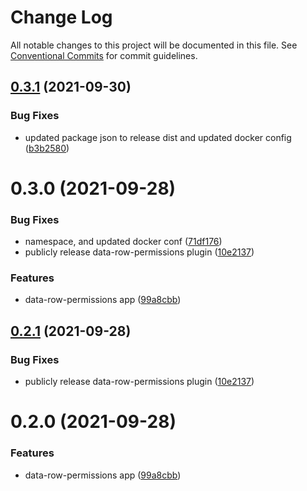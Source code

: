 # Change Log

All notable changes to this project will be documented in this file.
See [Conventional Commits](https://conventionalcommits.org) for commit guidelines.

## [0.3.1](https://github.com/molgenis/molgenis-frontend/compare/@molgenis-ui/data-row-permissions@0.3.0...@molgenis-ui/data-row-permissions@0.3.1) (2021-09-30)


### Bug Fixes

* updated package json to release dist and updated docker config ([b3b2580](https://github.com/molgenis/molgenis-frontend/commit/b3b2580772ddc8c824cbbcf3f66316344cf9876f))





# 0.3.0 (2021-09-28)


### Bug Fixes

* namespace, and updated docker conf ([71df176](https://github.com/molgenis/molgenis-frontend/commit/71df17607ff2507a64ffef2f42a5ace09d294c08))
* publicly release data-row-permissions plugin ([10e2137](https://github.com/molgenis/molgenis-frontend/commit/10e21372a7a22713228cf0cca7cec1164acd0fc4))


### Features

* data-row-permissions app ([99a8cbb](https://github.com/molgenis/molgenis-frontend/commit/99a8cbbbe1e9ab283bcc82bd8b1608147514493d))





## [0.2.1](https://github.com/molgenis/molgenis-frontend/compare/data-row-permissions@0.2.0...data-row-permissions@0.2.1) (2021-09-28)


### Bug Fixes

* publicly release data-row-permissions plugin ([10e2137](https://github.com/molgenis/molgenis-frontend/commit/10e21372a7a22713228cf0cca7cec1164acd0fc4))





# 0.2.0 (2021-09-28)


### Features

* data-row-permissions app ([99a8cbb](https://github.com/molgenis/molgenis-frontend/commit/99a8cbbbe1e9ab283bcc82bd8b1608147514493d))

